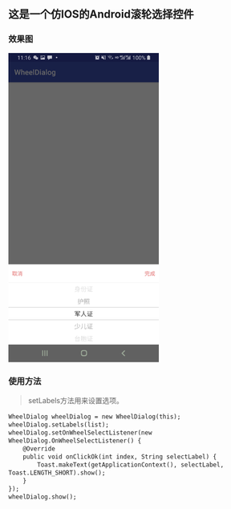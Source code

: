 ## 这是一个仿IOS的Android滚轮选择控件


### 效果图
<img src="https://raw.githubusercontent.com/wdzawdh/WheelDialog/master/image.jpg" width="300"/>

### 使用方法
>setLabels方法用来设置选项。

```
WheelDialog wheelDialog = new WheelDialog(this);
wheelDialog.setLabels(list);
wheelDialog.setOnWheelSelectListener(new WheelDialog.OnWheelSelectListener() {
    @Override
    public void onClickOk(int index, String selectLabel) {
        Toast.makeText(getApplicationContext(), selectLabel, Toast.LENGTH_SHORT).show();
    }
});
wheelDialog.show();
```
